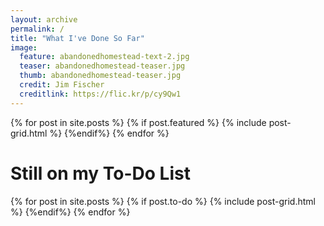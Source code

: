 ```yaml
---
layout: archive
permalink: /
title: "What I've Done So Far"
image:
  feature: abandonedhomestead-text-2.jpg
  teaser: abandonedhomestead-teaser.jpg
  thumb: abandonedhomestead-teaser.jpg
  credit: Jim Fischer
  creditlink: https://flic.kr/p/cy9Qw1
---
```


<div class="tiles">
{% for post in site.posts %}
	{% if post.featured %}
		{% include post-grid.html %}
    {%endif%}
{% endfor %}
</div><!-- /.tiles -->

<h1 class="left">Still on my To-Do List</h1>

<div class="tiles">
{% for post in site.posts %}
	{% if post.to-do %}
		{% include post-grid.html %}
    {%endif%}
{% endfor %}
</div><!-- /.tiles -->